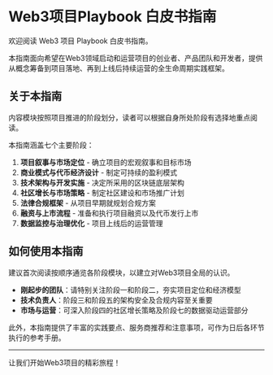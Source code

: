 # Web3项目Playbook 白皮书指南

欢迎阅读 Web3 项目 Playbook 白皮书指南。

本指南面向希望在Web3领域启动和运营项目的创业者、产品团队和开发者，提供从概念筹备到项目落地、再到上线后持续运营的全生命周期实践框架。

## 关于本指南

内容模块按照项目推进的阶段划分，读者可以根据自身所处阶段有选择地重点阅读。

本指南涵盖七个主要阶段：

1. **项目叙事与市场定位** - 确立项目的宏观叙事和目标市场
2. **商业模式与代币经济设计** - 制定可持续的盈利模式
3. **技术架构与开发实施** - 决定所采用的区块链底层架构
4. **社区增长与市场策略** - 制定社区建设和市场推广计划
5. **法律合规框架** - 从项目早期就规划合规方案
6. **融资与上市流程** - 准备和执行项目融资以及代币发行上市
7. **数据监控与治理优化** - 项目上线后的运营管理

## 如何使用本指南

建议首次阅读按顺序通览各阶段模块，以建立对Web3项目全局的认识。

- **刚起步的团队**：请特别关注阶段一和阶段二，夯实项目定位和经济模型
- **技术负责人**：阶段三和阶段五的架构安全及合规内容至关重要
- **市场与运营**：可深入阶段四的社区增长策略及阶段七的数据驱动运营部分

此外，本指南提供了丰富的实践要点、服务商推荐和注意事项，可作为日后各环节执行的参考手册。

---

让我们开始Web3项目的精彩旅程！
